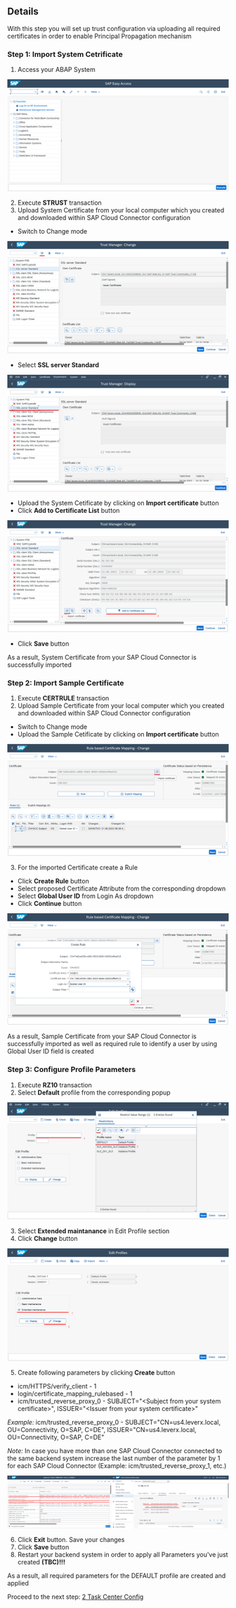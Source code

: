 ## Details

With this step you will set up trust configuration via uploading all required certificates in order to enable Principal Propagation mechanism

### Step 1: Import System Cetrificate

1. Access your ABAP System

![ABAP System](./Images/1.1.1.png "ABAP System")

2. Execute **STRUST** transaction
3. Upload System Certificate from your local computer which you created and downloaded within SAP Cloud Connector configuration

- Switch to Change mode

![Change mode](./Images/1.3.1.png "Change mode")

- Select **SSL server Standard**

![SSL server Standard](./Images/1.3.2.png "SSL server Standard")

- Upload the System Cetificate by clicking on **Import certificate** button
- Click **Add to Certificate List** button

![Import Certificate](./Images/1.3.3.png "Import Certificate")

- Click **Save** button

As a result, System Certificate from your SAP Cloud Connector is successfully imported 


### Step 2: Import Sample Certificate

1. Execute **CERTRULE** transaction
2. Upload Sample Certificate from your local computer which you created and downloaded within SAP Cloud Connector configuration

- Switch to Change mode
- Upload the Sample Cetificate by clicking on **Import certificate** button

![Import Certificate](./Images/2.2.1.png "Import Certificate")

3. For the imported Certificate create a Rule

- Click **Create Rule** button
- Select proposed Certificate Attribute from the corresponding dropdown
- Select **Global User ID** from Login As dropdown
- Click **Continue** button

![Create Rule](./Images/2.3.1.png "Create Rule")

As a result, Sample Certificate from your SAP Cloud Connector is successfully imported as well as required rule to identify a user by using Global User ID field is created


### Step 3: Configure Profile Parameters

1. Execute **RZ10** transaction
2. Select **Default** profile from the corresponding popup

![Select Profile](./Images/3.2.1.png "Select Profile")

3. Select **Extended maintanance** in Edit Profile section
4. Click **Change** button

![Change Profile](./Images/3.2.2.png "Change Profile")

5. Create following parameters by clicking **Create** button

- icm/HTTPS/verify_client - 1
- login/certificate_mapping_rulebased - 1
- icm/trusted_reverse_proxy_0 - SUBJECT="\<Subject from your system certificate\>",     ISSUER="\<Issuer from your system certificate\>"

*Example:* icm/trusted_reverse_proxy_0 - SUBJECT="CN=us4.leverx.local, OU=Connectivity, O=SAP, C=DE", ISSUER="CN=us4.leverx.local, OU=Connectivity, O=SAP, C=DE"

*Note:* In case you have more than one SAP Cloud Connector connected to the same backend system increase the last number of the parameter by 1 for each SAP Cloud Connector (Example: icm/trusted_reverse_proxy_1, etc.)

![Parameters](./Images/3.5.1.png "Parameters")

6. Click **Exit** button. Save your changes
7. Click **Save** button
8. Restart your backend system in order to apply all Parameters you've just created **(TBC)!!!**

As a result, all required parameters for the DEFAULT profile are created and applied

Proceed to the next step: [2 Task Center Config](https://github.com/Sereg20/Task_Center/blob/master/S4HANA_config/2%20Task%20Center%20Config/README.md)
